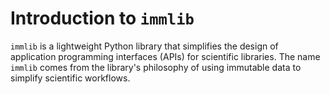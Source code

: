 # Introduction to `immlib`

`immlib` is a lightweight Python library that simplifies the design of
application programming interfaces (APIs) for scientific libraries. The name
`immlib` comes from the library's philosophy of using immutable data to
simplify scientific workflows.

```{tableofcontents}
```
